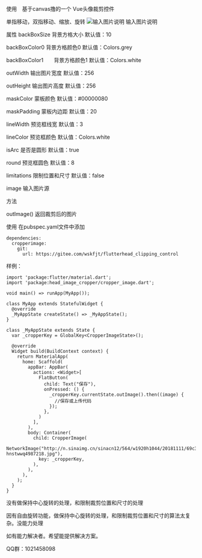 使用　基于canvas撸的一个 Vue头像裁剪控件

单指移动，双指移动、缩放、旋转
![输入图片说明](./index.gif?raw=true "在这里输入图片标题")
输入图片说明

属性 backBoxSize 背景方格大小 默认值：10

backBoxColor0 背景方格颜色0 默认值：Colors.grey

backBoxColor1　　背景方格颜色1 默认值：Colors.white

outWidth 输出图片宽度 默认值：256

outHeight 输出图片高度 默认值：256

maskColor 蒙板颜色 默认值：#00000080

maskPadding 蒙板内边距 默认值：20

lineWidth 预览框线宽 默认值：3

lineColor 预览框颜色 默认值：Colors.white

isArc 是否是圆形 默认值：true

round 预览框圆色 默认值：8

limitations 限制位置和尺寸 默认值：false

image 输入图片源 


方法

outImage() 返回裁剪后的图片


使用
在pubspec.yaml文件中添加
```
dependencies:
  cropperimage:
    git:
      url: https://gitee.com/wskfjt/flutterhead_clipping_control
```


样例：
```
import 'package:flutter/material.dart';
import 'package:head_image_cropper/cropper_image.dart';

void main() => runApp(MyApp());

class MyApp extends StatefulWidget {
  @override
  _MyAppState createState() => _MyAppState();
}

class _MyAppState extends State {
  var _cropperKey = GlobalKey<CropperImageState>();

  @override
  Widget build(BuildContext context) {
    return MaterialApp(
      home: Scaffold(
        appBar: AppBar(
          actions: <Widget>[
            FlatButton(
              child: Text("保存"),
              onPressed: () {
                _cropperKey.currentState.outImage().then((image) {
                  //保存或上传代码
                });
              },
            )
          ],
        ),
        body: Container(
          child: CropperImage(
            NetworkImage("http://n.sinaimg.cn/sinacn12/564/w1920h1044/20181111/69c3-hnstwwq4987218.jpg"),
            key: _cropperKey,
          ),
        ),
      ),
    );
  }
}
```

没有做保持中心旋转的处理，和限制裁剪位置和尺寸的处理

因有自由旋转功能，做保持中心旋转的处理，和限制裁剪位置和尺寸的算法太复杂。没能力处理

如有能力解决者。希望能提供解决方案。

QQ群：1021458098